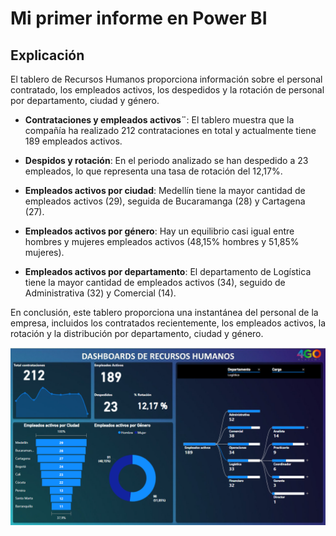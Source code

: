 # Mi primer informe en Power BI

## Explicación
El tablero de Recursos Humanos proporciona información sobre el personal contratado, los empleados activos, los despedidos y la rotación de personal por departamento, ciudad y género.

- **Contrataciones y empleados activos¨**: El tablero muestra que la compañía ha realizado 212 contrataciones en total y actualmente tiene 189 empleados activos.

- **Despidos y rotación**:  En el periodo analizado se han despedido a 23 empleados, lo que representa una tasa de rotación del 12,17%.

- **Empleados activos por ciudad**: Medellín tiene la mayor cantidad de empleados activos (29), seguida de Bucaramanga (28) y Cartagena (27).

- **Empleados activos por género**: Hay un equilibrio casi igual entre hombres y mujeres empleados activos (48,15% hombres y 51,85% mujeres).

- **Empleados activos por departamento**: El departamento de Logística tiene la mayor cantidad de empleados activos (34), seguido de Administrativa (32) y Comercial (14).

En conclusión, este tablero proporciona una instantánea del personal de la empresa, incluidos los contratados recientemente, los empleados activos, la rotación y la distribución por departamento, ciudad y género.

![alt text](image.png)